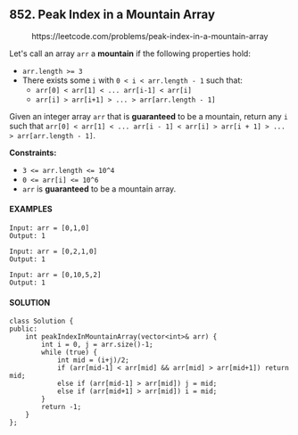 ## 852. Peak Index in a Mountain Array

<p align="center">
    https://leetcode.com/problems/peak-index-in-a-mountain-array
</P>

Let's call an array `arr` a **mountain** if the following properties hold:
- `arr.length >= 3`
- There exists some `i` with `0 < i < arr.length - 1` such that:
  - `arr[0] < arr[1] < ... arr[i-1] < arr[i]`
  - `arr[i] > arr[i+1] > ... > arr[arr.length - 1]`

Given an integer array `arr` that is **guaranteed** to be a mountain, return any `i` such that `arr[0] < arr[1] < ... arr[i - 1] < arr[i] > arr[i + 1] > ... > arr[arr.length - 1]`.

**Constraints:**
- `3 <= arr.length <= 10^4`
- `0 <= arr[i] <= 10^6`
- `arr` is **guaranteed** to be a mountain array.


<h4>EXAMPLES</h4>

```
Input: arr = [0,1,0]
Output: 1
```

```
Input: arr = [0,2,1,0]
Output: 1
```

```
Input: arr = [0,10,5,2]
Output: 1
```

<h4>SOLUTION</h4>

```
class Solution {
public:
    int peakIndexInMountainArray(vector<int>& arr) {
        int i = 0, j = arr.size()-1;
        while (true) {
            int mid = (i+j)/2;
            if (arr[mid-1] < arr[mid] && arr[mid] > arr[mid+1]) return  mid;
            else if (arr[mid-1] > arr[mid]) j = mid;
            else if (arr[mid+1] > arr[mid]) i = mid;
        }
        return -1;
    }
};
```
